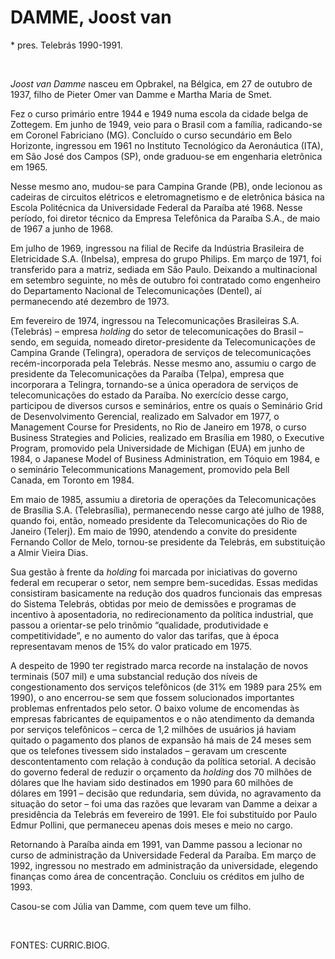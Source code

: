 DAMME, Joost van
================

\* pres. Telebrás 1990-1991.

 

*Joost van Damme* nasceu em Opbrakel, na Bélgica, em 27 de outubro de
1937, filho de Pieter Omer van Damme e Martha Maria de Smet.

Fez o curso primário entre 1944 e 1949 numa escola da cidade belga de
Zottegem. Em junho de 1949, veio para o Brasil com a família,
radicando-se em Coronel Fabriciano (MG). Concluído o curso secundário em
Belo Horizonte, ingressou em 1961 no Instituto Tecnológico da
Aeronáutica (ITA), em São José dos Campos (SP), onde graduou-se em
engenharia eletrônica em 1965.

Nesse mesmo ano, mudou-se para Campina Grande (PB), onde lecionou as
cadeiras de circuitos elétricos e eletromagnetismo e de eletrônica
básica na Escola Politécnica da Universidade Federal da Paraíba até
1968. Nesse período, foi diretor técnico da Empresa Telefônica da
Paraíba S.A., de maio de 1967 a junho de 1968.

Em julho de 1969, ingressou na filial de Recife da Indústria Brasileira
de Eletricidade S.A. (Inbelsa), empresa do grupo Philips. Em março de
1971, foi transferido para a matriz, sediada em São Paulo. Deixando a
multinacional em setembro seguinte, no mês de outubro foi contratado
como engenheiro do Departamento Nacional de Telecomunicações (Dentel),
aí permanecendo até dezembro de 1973.

Em fevereiro de 1974, ingressou na Telecomunicações Brasileiras S.A.
(Telebrás) – empresa *holding* do setor de telecomunicações do Brasil –
sendo, em seguida, nomeado diretor-presidente da Telecomunicações de
Campina Grande (Telingra), operadora de serviços de telecomunicações
recém-incorporada pela Telebrás. Nesse mesmo ano, assumiu o cargo de
presidente da Telecomunicações da Paraíba (Telpa), empresa que
incorporara a Telingra, tornando-se a única operadora de serviços de
telecomunicações do estado da Paraíba. No exercício desse cargo,
participou de diversos cursos e seminários, entre os quais o Seminário
Grid de Desenvolvimento Gerencial, realizado em Salvador em 1977, o
Management Course for Presidents, no Rio de Janeiro em 1978, o curso
Business Strategies and Policies, realizado em Brasília em 1980, o
Executive Program, promovido pela Universidade de Michigan (EUA) em
junho de 1984, o Japanese Model of Business Administration, em Tóquio em
1984, e o seminário Telecommunications Management, promovido pela Bell
Canada, em Toronto em 1984.

Em maio de 1985, assumiu a diretoria de operações da Telecomunicações de
Brasília S.A. (Telebrasília), permanecendo nesse cargo até julho de
1988, quando foi, então, nomeado presidente da Telecomunicações do Rio
de Janeiro (Telerj). Em maio de 1990, atendendo a convite do presidente
Fernando Collor de Melo, tornou-se presidente da Telebrás, em
substituição a Almir Vieira Dias.

Sua gestão à frente da *holding* foi marcada por iniciativas do governo
federal em recuperar o setor, nem sempre bem-sucedidas. Essas medidas
consistiram basicamente na redução dos quadros funcionais das empresas
do Sistema Telebrás, obtidas por meio de demissões e programas de
incentivo à aposentadoria, no redirecionamento da política industrial,
que passou a orientar-se pelo trinômio “qualidade, produtividade e
competitividade”, e no aumento do valor das tarifas, que à época
representavam menos de 15% do valor praticado em 1975.

A despeito de 1990 ter registrado marca recorde na instalação de novos
terminais (507 mil) e uma substancial redução dos níveis de
congestionamento dos serviços telefônicos (de 31% em 1989 para 25% em
1990), o ano encerrou-se sem que fossem solucionados importantes
problemas enfrentados pelo setor. O baixo volume de encomendas às
empresas fabricantes de equipamentos e o não atendimento da demanda por
serviços telefônicos – cerca de 1,2 milhões de usuários já haviam
quitado o pagamento dos planos de expansão há mais de 24 meses sem que
os telefones tivessem sido instalados – geravam um crescente
descontentamento com relação à condução da política setorial. A decisão
do governo federal de reduzir o orçamento da *holding* dos 70 milhões de
dólares que lhe haviam sido destinados em 1990 para 60 milhões de
dólares em 1991 – decisão que redundaria, sem dúvida, no agravamento da
situação do setor – foi uma das razões que levaram van Damme a deixar a
presidência da Telebrás em fevereiro de 1991. Ele foi substituído por
Paulo Edmur Pollini, que permaneceu apenas dois meses e meio no cargo.

Retornando à Paraíba ainda em 1991, van Damme passou a lecionar no curso
de administração da Universidade Federal da Paraíba. Em março de 1992,
ingressou no mestrado em administração da universidade, elegendo
finanças como área de concentração. Concluiu os créditos em julho de
1993.

Casou-se com Júlia van Damme, com quem teve um filho.

 

FONTES: CURRIC.BIOG.
